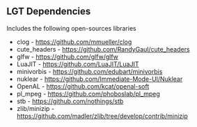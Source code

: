 ## LGT Dependencies

Includes the following open-sources libraries
* clog          - https://github.com/mmueller/clog
* cute_headers  - https://github.com/RandyGaul/cute_headers
* glfw          - https://github.com/glfw/glfw
* LuaJIT        - https://github.com/LuaJIT/LuaJIT
* minivorbis    - https://github.com/edubart/minivorbis
* nuklear       - https://github.com/Immediate-Mode-UI/Nuklear
* OpenAL        - https://github.com/kcat/openal-soft
* pl_mpeg       - https://github.com/phoboslab/pl_mpeg
* stb           - https://github.com/nothings/stb
* zlib/minizip  - https://github.com/madler/zlib/tree/develop/contrib/minizip